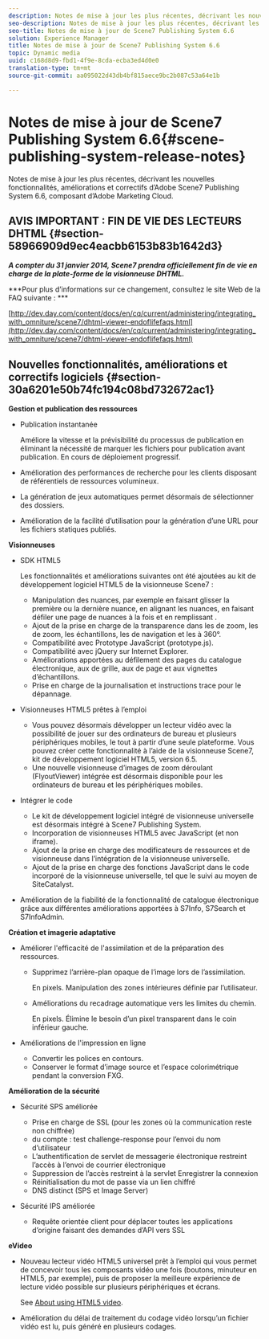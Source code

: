 ```yaml
---
description: Notes de mise à jour les plus récentes, décrivant les nouvelles fonctionnalités, améliorations et correctifs d’Adobe Scene7 Publishing System 6.6, composant d’Adobe Marketing Cloud.
seo-description: Notes de mise à jour les plus récentes, décrivant les nouvelles fonctionnalités, améliorations et correctifs d’Adobe Scene7 Publishing System 6.6, composant d’Adobe Marketing Cloud.
seo-title: Notes de mise à jour de Scene7 Publishing System 6.6
solution: Experience Manager
title: Notes de mise à jour de Scene7 Publishing System 6.6
topic: Dynamic media
uuid: c168d8d9-fbd1-4f9e-8cda-ecba3ed4d0e0
translation-type: tm+mt
source-git-commit: aa095022d43db4bf815aece9bc2b087c53a64e1b

---
```



# Notes de mise à jour de Scene7 Publishing System 6.6{#scene-publishing-system-release-notes}

Notes de mise à jour les plus récentes, décrivant les nouvelles fonctionnalités, améliorations et correctifs d’Adobe Scene7 Publishing System 6.6, composant d’Adobe Marketing Cloud.

## AVIS IMPORTANT : FIN DE VIE DES LECTEURS DHTML {#section-58966909d9ec4eacbb6153b83b1642d3}

***A compter du 31 janvier 2014, Scene7 prendra officiellement fin de vie en charge de la plate-forme de la visionneuse DHTML.***

***Pour plus d’informations sur ce changement, consultez le site Web de la FAQ suivante : ***

[http://dev.day.com/content/docs/en/cq/current/administering/integrating_with_omniture/scene7/dhtml-viewer-endoflifefaqs.html](http://dev.day.com/content/docs/en/cq/current/administering/integrating_with_omniture/scene7/dhtml-viewer-endoflifefaqs.html)

## Nouvelles fonctionnalités, améliorations et correctifs logiciels {#section-30a6201e50b74fc194c08bd732672ac1}

**Gestion et publication des ressources**

* Publication instantanée

   Améliore la vitesse et la prévisibilité du processus de publication en éliminant la nécessité de marquer les fichiers pour publication avant publication. En cours de déploiement progressif.

* Amélioration des performances de recherche pour les clients disposant de référentiels de ressources volumineux.
* La génération de jeux automatiques permet désormais de sélectionner des dossiers.
* Amélioration de la facilité d’utilisation pour la génération d’une URL pour les fichiers statiques publiés.

**Visionneuses**

* SDK HTML5

   Les fonctionnalités et améliorations suivantes ont été ajoutées au kit de développement logiciel HTML5 de la visionneuse Scene7 :

   * Manipulation des nuances, par exemple en faisant glisser la première ou la dernière nuance, en alignant les nuances, en faisant défiler une page de nuances à la fois et en remplissant .
   * Ajout de la prise en charge de la transparence dans les  de zoom, les  de zoom, les échantillons, les  de navigation et les à 360°.
   * Compatibilité avec Prototype JavaScript (prototype.js).
   * Compatibilité avec jQuery sur Internet Explorer.
   * Améliorations apportées au défilement des pages du catalogue électronique, aux  de grille, aux  de page et aux vignettes d’échantillons.
   * Prise en charge de la journalisation et instructions trace pour le dépannage.

* Visionneuses HTML5 prêtes à l’emploi

   * Vous pouvez désormais développer un lecteur vidéo avec la possibilité de jouer sur des ordinateurs de bureau et plusieurs périphériques mobiles, le tout à partir d’une seule plateforme. Vous pouvez créer cette fonctionnalité à l’aide de la visionneuse Scene7, kit de développement logiciel HTML5, version 6.5.
   * Une nouvelle visionneuse d’images de zoom déroulant (FlyoutViewer) intégrée est désormais disponible pour les ordinateurs de bureau et les périphériques mobiles.

* Intégrer le code

   * Le kit de développement logiciel intégré de visionneuse universelle est désormais intégré à Scene7 Publishing System.
   * Incorporation de visionneuses HTML5 avec JavaScript (et non iframe).
   * Ajout de la prise en charge des modificateurs de ressources et de visionneuse dans l’intégration de la visionneuse universelle.
   * Ajout de la prise en charge des fonctions JavaScript dans le code incorporé de la visionneuse universelle, tel que le suivi au moyen de SiteCatalyst.

* Amélioration de la fiabilité de la fonctionnalité de catalogue électronique grâce aux différentes améliorations apportées à S7Info, S7Search et S7InfoAdmin.

**Création et imagerie adaptative**

* Améliorer l&#39;efficacité de l&#39;assimilation et de la préparation des ressources.

   * Supprimez l’arrière-plan opaque de l’image lors de l’assimilation.

      En pixels. Manipulation des zones intérieures définie par l’utilisateur.
   * Améliorations du recadrage automatique vers les limites du chemin.

      En pixels. Élimine le besoin d’un pixel transparent dans le coin inférieur gauche.

* Améliorations de l&#39;impression en ligne

   * Convertir les polices en contours.
   * Conserver le format d’image source et l’espace colorimétrique pendant la conversion FXG.

**Amélioration de la sécurité**

* Sécurité SPS améliorée

   * Prise en charge de SSL (pour les zones où la communication reste non chiffrée)
   *  du compte : test challenge-response pour l’envoi du nom d’utilisateur
   * L’authentification de servlet de messagerie électronique restreint l’accès à l’envoi de courrier électronique
   * Suppression de l’accès restreint à la servlet Enregistrer la connexion
   * Réinitialisation du mot de passe via un lien chiffré
   * DNS distinct (SPS et Image Server)

* Sécurité IPS améliorée

   * Requête orientée client pour déplacer toutes les applications d’origine faisant des demandes d’API vers SSL

**eVideo**

* Nouveau lecteur vidéo HTML5 universel prêt à l’emploi qui vous permet de concevoir tous les composants vidéo une fois (boutons, minuteur en HTML5, par exemple), puis de proposer la meilleure expérience de lecture vidéo possible sur plusieurs périphériques et écrans.

   See [About using HTML5 video](http://help.adobe.com/en_US/scene7/using/WS98ca2e6790647c064dcc4e2c1399dadca0f-8000.html).

* Amélioration du délai de traitement du codage vidéo lorsqu’un fichier vidéo est lu, puis généré en plusieurs codages.

